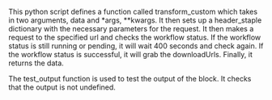 This python script defines a function called transform_custom which takes in two arguments, data and *args, **kwargs. It then sets up a header_staple dictionary with the necessary parameters for the request. It then makes a request to the specified url and checks the workflow status. If the workflow status is still running or pending, it will wait 400 seconds and check again. If the workflow status is successful, it will grab the downloadUrls. Finally, it returns the data. 

The test_output function is used to test the output of the block. It checks that the output is not undefined.